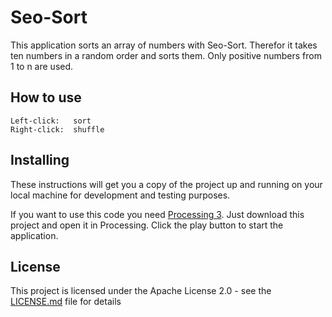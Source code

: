 # Seo-Sort

This application sorts an array of numbers with Seo-Sort. Therefor it takes ten numbers in a random order and sorts them. Only positive numbers from 1 to n are used.

## How to use

```
Left-click:   sort
Right-click:  shuffle
```

## Installing

These instructions will get you a copy of the project up and running on your local machine for development and testing purposes.

If you want to use this code you need [Processing 3](https://processing.org/).
Just download this project and open it in Processing. Click the play button to start the application.

## License

This project is licensed under the Apache License 2.0 - see the [LICENSE.md](LICENSE.md) file for details
